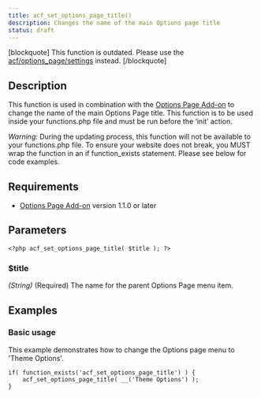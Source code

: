 ```yaml
---
title: acf_set_options_page_title()
description: Changes the name of the main Options page title
status: draft
---
```


[blockquote] This function is outdated. Please use the [acf/options_page/settings](https://www.advancedcustomfields.com/resources/acf-options_page-settings/) instead.
[/blockquote]

## Description
This function is used in combination with the [Options Page Add-on](https://www.advancedcustomfields.com/add-ons/options-page/) to change the name of the main Options Page title. This function is to be used inside your functions.php file and must be run before the ‘init’ action.

_Warning:_ During the updating process, this function will not be available to your functions.php file. To ensure your website does not break, you MUST wrap the function in an if function_exists statement. Please see below for code examples.

## Requirements
- [Options Page Add-on](https://www.advancedcustomfields.com/add-ons/options-page/) version 1.1.0 or later

## Parameters
```
<?php acf_set_options_page_title( $title ); ?>
```

### $title
*(String)* (Required) The name for the parent Options Page menu item.
 
## Examples

### Basic usage
This example demonstrates how to change the Options page menu to 'Theme Options'.

```
if( function_exists('acf_set_options_page_title') ) {
	acf_set_options_page_title( __('Theme Options') );
}
```
